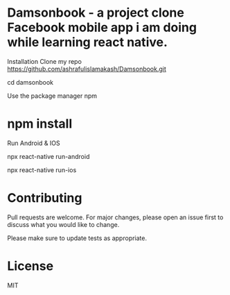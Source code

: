 
# Damsonbook - a project clone Facebook mobile app i am doing while learning react native.

Installation
Clone my repo
https://github.com/ashrafulislamakash/Damsonbook.git

cd damsonbook

Use the package manager npm
# npm install

Run Android & IOS

npx react-native run-android

npx react-native run-ios

# Contributing
Pull requests are welcome. For major changes, please open an issue first to discuss what you would like to change.

Please make sure to update tests as appropriate.

# License
MIT
